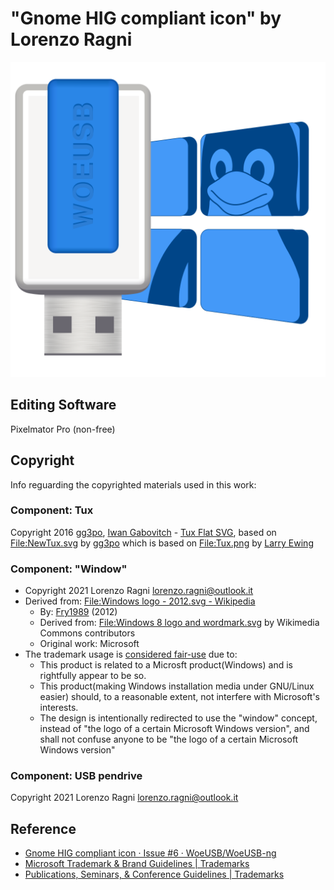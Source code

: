 # "Gnome HIG compliant icon" by Lorenzo Ragni

![icon design](svg/woeusb_512_t.svg)

## Editing Software

Pixelmator Pro (non-free)

## Copyright

Info reguarding the copyrighted materials used in this work:

### Component: Tux

Copyright 2016 [gg3po](https://www.pling.com/u/gg3po/), [Iwan Gabovitch](http://qubodup.deviantart.com) \- [Tux Flat SVG](http://qubodup.deviantart.com/art/Tux-Flat-SVG-607655623), based on [File:NewTux.svg](https://commons.wikimedia.org/wiki/File:NewTux.svg "File:NewTux.svg") by [gg3po](https://www.pling.com/u/gg3po/) which is based on [File:Tux.png](https://commons.wikimedia.org/wiki/File:Tux.png "File:Tux.png") by [Larry Ewing](http://isc.tamu.edu/~lewing/linux/)

### Component: "Window"

* Copyright 2021 Lorenzo Ragni <lorenzo.ragni@outlook.it>
* Derived from: [File:Windows logo - 2012.svg - Wikipedia](https://en.wikipedia.org/wiki/File:Windows_logo_-_2012.svg)
    + By: [Fry1989](https://commons.wikimedia.org/wiki/User:Fry1989 "User:Fry1989") (2012)
    + Derived from: [File:Windows 8 logo and wordmark.svg](https://commons.wikimedia.org/wiki/File:Windows_8_logo_and_wordmark.svg "File:Windows 8 logo and wordmark.svg") by Wikimedia Commons contributors
    + Original work: Microsoft
* The trademark usage is [considered fair-use](https://github.com/WoeUSB/WoeUSB-ng/issues/6#issuecomment-780817774) due to:
    + This product is related to a Microsft product(Windows) and is rightfully appear to be so.
    + This product(making Windows installation media under GNU/Linux easier) should, to a reasonable extent, not interfere with Microsoft's interests.
    + The design is intentionally redirected to use the "window" concept, instead of "the logo of a certain Microsoft Windows version", and shall not confuse anyone to be "the logo of a certain Microsoft Windows version"

### Component: USB pendrive

Copyright 2021 Lorenzo Ragni <lorenzo.ragni@outlook.it>

## Reference

* [Gnome HIG compliant icon · Issue #6 · WoeUSB/WoeUSB-ng](https://github.com/WoeUSB/WoeUSB-ng/issues/6)
* [Microsoft Trademark & Brand Guidelines | Trademarks](https://www.microsoft.com/en-us/legal/intellectualproperty/trademarks/usage/general)
* [Publications, Seminars, & Conference Guidelines | Trademarks](https://www.microsoft.com/en-us/legal/intellectualproperty/trademarks/usage/publications.aspx)
